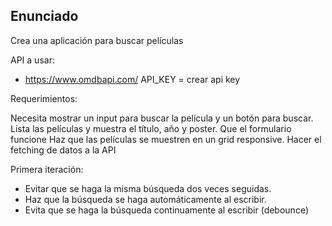 ## Enunciado

Crea una aplicación para buscar películas

API a usar:

- https://www.omdbapi.com/
  API_KEY = crear api key 

Requerimientos:

Necesita mostrar un input para buscar la película y un botón para buscar. 
Lista las películas y muestra el título, año y poster. 
Que el formulario funcione
Haz que las películas se muestren en un grid responsive.
Hacer el fetching de datos a la API

Primera iteración:

- Evitar que se haga la misma búsqueda dos veces seguidas.
- Haz que la búsqueda se haga automáticamente al escribir.
- Evita que se haga la búsqueda continuamente al escribir (debounce)
